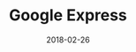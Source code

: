 ---
layout: site
title: "Google Express"
date: 2018-02-26
categories: [google]
version: 0.0.0.PLACEHOLDER
major: 0
minor: 0
patch: 0
slug: google-express
link: https://express.google.com
permalink: /sites/:slug
---